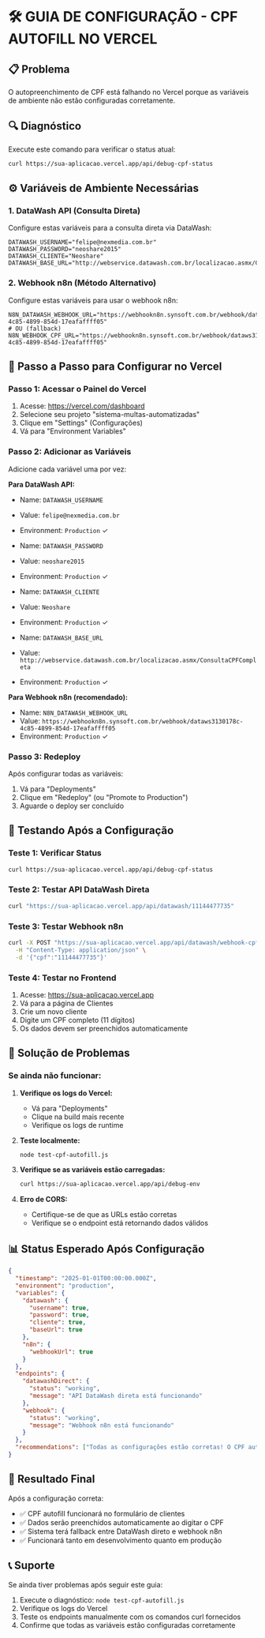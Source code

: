 # 🛠️ GUIA DE CONFIGURAÇÃO - CPF AUTOFILL NO VERCEL

## 📋 Problema
O autopreenchimento de CPF está falhando no Vercel porque as variáveis de ambiente não estão configuradas corretamente.

## 🔍 Diagnóstico
Execute este comando para verificar o status atual:
```bash
curl https://sua-aplicacao.vercel.app/api/debug-cpf-status
```

## ⚙️ Variáveis de Ambiente Necessárias

### 1. DataWash API (Consulta Direta)
Configure estas variáveis para a consulta direta via DataWash:

```env
DATAWASH_USERNAME="felipe@nexmedia.com.br"
DATAWASH_PASSWORD="neoshare2015"
DATAWASH_CLIENTE="Neoshare"
DATAWASH_BASE_URL="http://webservice.datawash.com.br/localizacao.asmx/ConsultaCPFCompleta"
```

### 2. Webhook n8n (Método Alternativo)
Configure estas variáveis para usar o webhook n8n:

```env
N8N_DATAWASH_WEBHOOK_URL="https://webhookn8n.synsoft.com.br/webhook/dataws3130178c-4c85-4899-854d-17eafaffff05"
# OU (fallback)
N8N_WEBHOOK_CPF_URL="https://webhookn8n.synsoft.com.br/webhook/dataws3130178c-4c85-4899-854d-17eafaffff05"
```

## 📝 Passo a Passo para Configurar no Vercel

### Passo 1: Acessar o Painel do Vercel
1. Acesse: https://vercel.com/dashboard
2. Selecione seu projeto "sistema-multas-automatizadas"
3. Clique em "Settings" (Configurações)
4. Vá para "Environment Variables"

### Passo 2: Adicionar as Variáveis
Adicione cada variável uma por vez:

**Para DataWash API:**
- Name: `DATAWASH_USERNAME`
- Value: `felipe@nexmedia.com.br`
- Environment: `Production` ✓

- Name: `DATAWASH_PASSWORD`
- Value: `neoshare2015`
- Environment: `Production` ✓

- Name: `DATAWASH_CLIENTE`
- Value: `Neoshare`
- Environment: `Production` ✓

- Name: `DATAWASH_BASE_URL`
- Value: `http://webservice.datawash.com.br/localizacao.asmx/ConsultaCPFCompleta`
- Environment: `Production` ✓

**Para Webhook n8n (recomendado):**
- Name: `N8N_DATAWASH_WEBHOOK_URL`
- Value: `https://webhookn8n.synsoft.com.br/webhook/dataws3130178c-4c85-4899-854d-17eafaffff05`
- Environment: `Production` ✓

### Passo 3: Redeploy
Após configurar todas as variáveis:
1. Vá para "Deployments"
2. Clique em "Redeploy" (ou "Promote to Production")
3. Aguarde o deploy ser concluído

## 🧪 Testando Após a Configuração

### Teste 1: Verificar Status
```bash
curl https://sua-aplicacao.vercel.app/api/debug-cpf-status
```

### Teste 2: Testar API DataWash Direta
```bash
curl "https://sua-aplicacao.vercel.app/api/datawash/11144477735"
```

### Teste 3: Testar Webhook n8n
```bash
curl -X POST "https://sua-aplicacao.vercel.app/api/datawash/webhook-cpf" \
  -H "Content-Type: application/json" \
  -d '{"cpf":"11144477735"}'
```

### Teste 4: Testar no Frontend
1. Acesse: https://sua-aplicacao.vercel.app
2. Vá para a página de Clientes
3. Crie um novo cliente
4. Digite um CPF completo (11 dígitos)
5. Os dados devem ser preenchidos automaticamente

## 🔧 Solução de Problemas

### Se ainda não funcionar:

1. **Verifique os logs do Vercel:**
   - Vá para "Deployments"
   - Clique na build mais recente
   - Verifique os logs de runtime

2. **Teste localmente:**
   ```bash
   node test-cpf-autofill.js
   ```

3. **Verifique se as variáveis estão carregadas:**
   ```bash
   curl https://sua-aplicacao.vercel.app/api/debug-env
   ```

4. **Erro de CORS:**
   - Certifique-se de que as URLs estão corretas
   - Verifique se o endpoint está retornando dados válidos

## 📊 Status Esperado Após Configuração

```json
{
  "timestamp": "2025-01-01T00:00:00.000Z",
  "environment": "production",
  "variables": {
    "datawash": {
      "username": true,
      "password": true,
      "cliente": true,
      "baseUrl": true
    },
    "n8n": {
      "webhookUrl": true
    }
  },
  "endpoints": {
    "datawashDirect": {
      "status": "working",
      "message": "API DataWash direta está funcionando"
    },
    "webhook": {
      "status": "working", 
      "message": "Webhook n8n está funcionando"
    }
  },
  "recommendations": ["Todas as configurações estão corretas! O CPF autofill deve funcionar."]
}
```

## 🎯 Resultado Final
Após a configuração correta:
- ✅ CPF autofill funcionará no formulário de clientes
- ✅ Dados serão preenchidos automaticamente ao digitar o CPF
- ✅ Sistema terá fallback entre DataWash direto e webhook n8n
- ✅ Funcionará tanto em desenvolvimento quanto em produção

## 📞 Suporte
Se ainda tiver problemas após seguir este guia:
1. Execute o diagnóstico: `node test-cpf-autofill.js`
2. Verifique os logs do Vercel
3. Teste os endpoints manualmente com os comandos curl fornecidos
4. Confirme que todas as variáveis estão configuradas corretamente